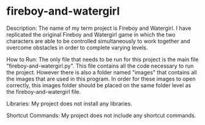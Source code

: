 # fireboy-and-watergirl
Description:
The name of my term project is Fireboy and Watergirl. I have replicated the original Fireboy and Watergirl game in 
which the two characters are able to be controlled simultaneously to work together and overcome obstacles in order to 
complete varying levels.

How to Run:
The only file that needs to be run for this project is the main file "fireboy-and-watergirl.py". This file contains all 
the code necessary to run the project. However there is also a folder named "images" that contains all the images that 
are used in this program. In order for these images to open correctly, this images folder should be placed on the same 
folder level as the fireboy-and-watergirl file.

Libraries:
My project does not install any libraries.

Shortcut Commands:
My project does not include any shortcut commands.
